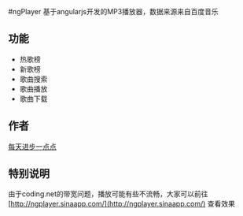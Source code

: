 #ngPlayer
基于angularjs开发的MP3播放器，数据来源来自百度音乐
## 功能
+ 热歌榜
+ 新歌榜
+ 歌曲搜索
+ 歌曲播放
+ 歌曲下载

## 作者
[每天进步一点点](http://www.ddhigh.com)
## 特别说明
由于coding.net的带宽问题，播放可能有些不流畅，大家可以前往 [http://ngplayer.sinaapp.com/](http://ngplayer.sinaapp.com/) 查看效果